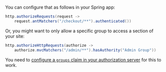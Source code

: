 You can configure that as follows in your Spring app:

```java
http.authorizeRequests(request ->
    request.antMatchers("/checkout/**").authenticated())
```

Or, you might want to only allow a specific group to access a section of your site:

```java
http.authorizeHttpRequests(authorize ->
    authorize.mvcMatchers("/admin/**").hasAuthority("Admin Group"))
```

You need to [configure a `groups` claim in your authorization server](/docs/guides/customize-tokens-groups-claim/main/#add-a-groups-claim-for-the-org-authorization-server) for this to work.
